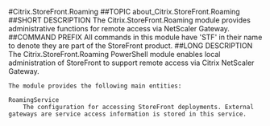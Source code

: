 #Citrix.StoreFront.Roaming
##TOPIC
about_Citrix.StoreFront.Roaming
##SHORT DESCRIPTION
The Citrix.StoreFront.Roaming module provides administrative functions for remote access via NetScaler Gateway.
##COMMAND PREFIX
All commands in this module have 'STF' in their name to denote they are part of the StoreFront product.
##LONG DESCRIPTION
The Citrix.StoreFront.Roaming PowerShell module enables local administration of StoreFront to support remote access via Citrix NetScaler Gateway. 

    The module provides the following main entities: 

    RoamingService 
        The configuration for accessing StoreFront deployments. External gateways are service access information is stored in this service.
